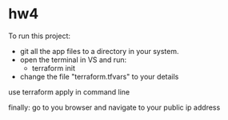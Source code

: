 # hw4
To run this project:
- git all the app files to a directory in your system.
- open the terminal in VS and run:
  -   terraform init
- change the file "terraform.tfvars" to  your  details

 use terraform apply in command line 
 
 finally:
 go to you browser and navigate to your public ip address

